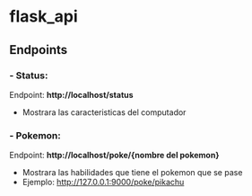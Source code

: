 # flask_api
## Endpoints
### - Status:
 Endpoint: **http://localhost/status**  
 - Mostrara las caracteristicas del computador

### - Pokemon:
 Endpoint: **http://localhost/poke/{nombre del pokemon}**
 - Mostrara las habilidades que tiene el pokemon que se pase
 - Ejemplo: http://127.0.0.1:9000/poke/pikachu